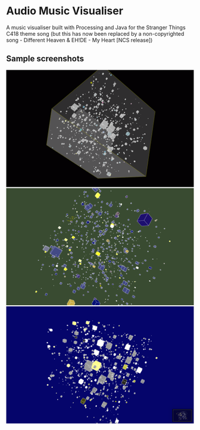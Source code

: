 # Audio Music Visualiser
A music visualiser built with Processing and Java for the Stranger Things C418 theme song (but this has now been replaced by a non-copyrighted song - Different Heaven & EH!DE -  My Heart [NCS release])

## Sample screenshots

![alt text](https://github.com/rethamlai/boxed-in/blob/main/Sample/s1.png?raw=true)
![alt text](https://github.com/rethamlai/boxed-in/blob/main/Sample/s2.png?raw=true)
![alt text](https://github.com/rethamlai/boxed-in/blob/main/Sample/s3.png?raw=true)
